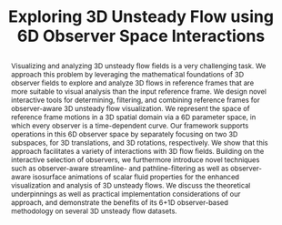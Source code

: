 ---
# this file is written in YAML http://docs.ansible.com/ansible/latest/YAMLSyntax.html
# all lines with a leading sharp are comments and will not be compiled
# longer blocks of text should start with a a leading > to escape all special characters

# URL handle for generated webpage
slug:       observerspaces

#specifies layout to be used for page generation (do not modify)
layout:     publication

#publication title
title:      >
   Exploring 3D Unsteady Flow using 6D Observer Space Interactions
   
#include in selected publications on front page (optional, delete line if not applicable)
display:	selected

#list all publication authors in correct order (please check the spelling is identical to your personal page)
authors:
 - Xingdi Zhang
 - Amani Ageeli
 - Thomas Theußl
 - Markus Hadwiger
 - Peter Rautek
 
#insert publication venue (displayed on publication page)
venue:      >
   IEEE Transactions on Visualization and Computer Graphics, Vol.32, No.1 (Proceedings IEEE VIS 2025), to appear
   
#insert short venue (displayed in box in publication list)
shortvenue: >
   IEEE VIS 2025 <span style="color:rgb(180,0,0);">(Honorable Mention Best Paper)</span>

#specify publication year
year:       2026

#insert abstract of publication
abstract:   >
   Visualizing and analyzing 3D unsteady flow fields is a very challenging task. We approach this problem by leveraging the mathematical foundations of 3D observer fields to explore and analyze 3D flows in reference frames that are more suitable to visual analysis than the input reference frame. We design novel interactive tools for determining, filtering, and combining reference frames for observer-aware 3D unsteady flow visualization. We represent the space of reference frame motions in a 3D spatial domain via a 6D parameter space, in which every observer is a time-dependent curve. Our framework supports operations in this 6D observer space by separately focusing on two 3D subspaces, for 3D translations, and 3D rotations, respectively. We show that this approach facilitates a variety of interactions with 3D flow fields. Building on the interactive selection of observers, we furthermore introduce novel techniques such as observer-aware streamline- and pathline-filtering as well as observer-aware isosurface animations of scalar fluid properties for the enhanced visualization and analysis of 3D unsteady flows. We discuss the theoretical underpinnings as well as practical implementation considerations of our approach, and demonstrate the benefits of its 6+1D observer-based methodology on several 3D unsteady flow datasets.
   
#link to hi-res teaser image of publication (please make sure the image is wide, e.g. aspect ratio between 4:2 and 4:1)
teaser:     './publications/2025_zhang_observerspaces.png'
   
#link to smaller thumbnail image of publication (please make sure the aspect ratio is 3:2, suggested size is 150x100px)
thumbnail:  './publications/2025_zhang_observerspaces_thumbnail.png'

#link to publication video (optional): you can either upload the video to our website (insert local link) or host it on youtube or vimeo (in this case insert the youtube/vimeo link)
#video:       'https://www.youtube.com/watch?v=c6CBPzRL_Tw'

#link to talk video (optional): you can either upload the video to our website (insert local link) or host it on youtube or vimeo (in this case insert the youtube/vimeo link)
#talk:       'https://www.youtube.com/watch?v=qiLjCvrpdZU'

#link to publication pdf (optional)
pdf:        './publications/2025_zhang_observerspaces.pdf'

#link to appendix pdf (optional)
pdfsupp:    './publications/2025_zhang_observerspaces_appendixes.pdf'

#insert citation. please format citation by inserting <br> at line breaks, &nbsp;&nbsp; will insert a tab character to prettify the citation
citation:   >
  @article{Zhang2025ObserverSpaces,<br>
   &nbsp;&nbsp;title = {Exploring 3D Unsteady Flow using 6D Observer Space Interactions},<br>
   &nbsp;&nbsp;author = {Zhang, Xingdi and Ageeli, Amani and Theu{\ss}l, Thomas and Hadwiger, Markus and Rautek, Peter},<br>
   &nbsp;&nbsp;journal = {IEEE Transactions on Visualization and Computer Graphics (Proceedings IEEE VIS 2025)},<br>
   &nbsp;&nbsp;year = {2026},<br>
   &nbsp;&nbsp;volume = {32},<br>
   &nbsp;&nbsp;number = {1},<br>
   &nbsp;&nbsp;pages = {to appear}<br>
  }

#insert links to additional material for the publication (optional)
#links need a title, a URL and a type (this defines the link icon) which can be one of the following values: code, archive, files, slides or text (this is the default icon)
links: 
# - title: Slides
#   type:  slides
#   url:   './publications/2023_rautek_vortexlens_slides.pdf'
# - title: Code
#   type:  github
#   url:   'https://github.com/vccvisualization/vortexlens'
 
---